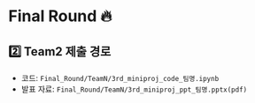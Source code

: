 # Final Round 🔥
## 2️⃣ Team2 제출 경로
* 코드: `Final_Round/TeamN/3rd_miniproj_code_팀명.ipynb`
* 발표 자료: `Final_Round/TeamN/3rd_miniproj_ppt_팀명.pptx(pdf)`
